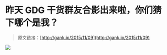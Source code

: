 # 昨天 GDG 干货群友合影出来啦，你们猜下哪个是我？

> 原文链接：[http://gank.io/2015/11/09](http://gank.io/2015/11/09)

![](http://ww3.sinaimg.cn/large/610dc034jw1exulm72rulj20zk0qo0wk.jpg)

